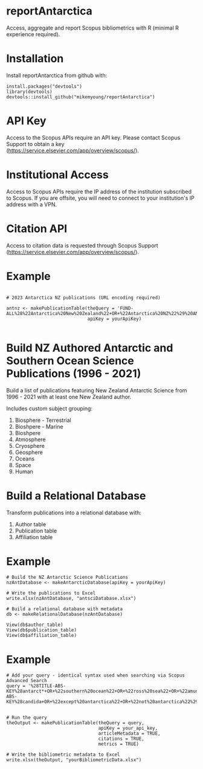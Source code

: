 # reportAntarctica

Access, aggregate and report Scopus bibliometrics with R (minimal R experience required).


# Installation

Install reportAntarctica from github with:

``` 
install.packages("devtools")
library(devtools)
devtools::install_github("mikemyoung/reportAntarctica")
```


# API Key

Access to the Scopus APIs require an API key. Please contact Scopus Support to obtain a key (https://service.elsevier.com/app/overview/scopus/).


# Institutional Access

Access to Scopus APIs require the IP address of the institution subscribed to Scopus. If you are offsite, you will need to connect to your institution's IP address with a VPN.


# Citation API

Access to citation data is requested through Scopus Support (https://service.elsevier.com/app/overview/scopus/).

# Example

```

# 2023 Antarctica NZ publications (URL encoding required)

antnz <- makePublicationTable(theQuery = 'FUND-ALL%28%22Antarctica%20New%20Zealand%22+OR+%22Antarctica%20NZ%22%29%20AND%20PUBYEAR%20%3D%202023',
                              apiKey = yourApiKey)
                              
```

# Build NZ Authored Antarctic and Southern Ocean Science Publications (1996 - 2021)

Build a list of publications featuring New Zealand Antarctic Science from 1996 - 2021 with at least one New Zealand author.

Includes custom subject grouping:

  1) Biosphere - Terrestrial
  2) Bioshpere - Marine
  3) Bioshpere
  4) Atmosphere
  5) Cryosphere
  6) Geosphere
  7) Oceans
  8) Space
  9) Human


# Build a Relational Database

Transform publications into a relational database with:

1) Author table
2) Publication table
3) Affiliation table


# Example

```
# Build the NZ Antarctic Science Publications
nzAntDatabase <- makeAntarcticDatabase(apiKey = yourApiKey)
                                      
# Write the publications to Excel                                 
write.xlsx(nzAntDatabase, "antsciDatabase.xlsx")  

# Build a relational database with metadata
db <- makeRelationalDatabase(nzAntDatabase)

View(db$author_table)
View(db$publication_table)
View(db$affiliation_table)

```

# Example

```
# Add your query - identical syntax used when searching via Scopus Advanced Search
query = '%28TITLE-ABS-KEY%28antarct*+OR+%22southern%20ocean%22+OR+%22ross%20sea%22+OR+%22amundsen%20sea%22+OR+%22weddell%20sea%22+OR+%22ross%20ice%20shelf%22%29%20AND%20NOT%20TITLE-ABS-KEY%28candida+OR+%22except%20antarctica%22+OR+%22not%20antarctica%22%29%29%20AND%20PUBYEAR%20%3D%202021+AND+AFFILCOUNTRY%28%22New%20Zealand%22%29'


# Run the query
theOutput <- makePublicationTable(theQuery = query,
                                  apiKey = your_api_key,
                                  articleMetadata = TRUE,
                                  citations = TRUE,
                                  metrics = TRUE)
                                  
# Write the bibliometric metadata to Excel                                 
write.xlsx(theOutput, "yourBibliometricData.xlsx")       
```
